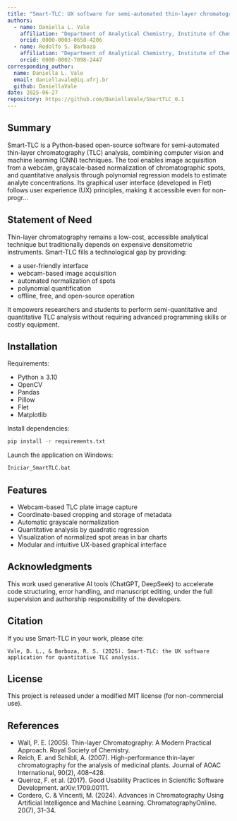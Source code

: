 ```yaml
---
title: "Smart-TLC: UX software for semi-automated thin-layer chromatography analysis"
authors:
  - name: Daniella L. Vale
    affiliation: "Department of Analytical Chemistry, Institute of Chemistry, Federal University of Rio de Janeiro, Brazil"
    orcid: 0000-0003-0658-4206
  - name: Rodolfo S. Barboza
    affiliation: "Department of Analytical Chemistry, Institute of Chemistry, Federal University of Rio de Janeiro, Brazil"
    orcid: 0000-0002-7098-2447
corresponding_author:
  name: Daniella L. Vale
  email: daniellavale@iq.ufrj.br
  github: DaniellaVale
date: 2025-06-27
repository: https://github.com/DaniellaVale/SmartTLC_0.1
---
```


## Summary

Smart-TLC is a Python-based open-source software for semi-automated thin-layer chromatography (TLC) analysis, combining computer vision and machine learning (CNN) techniques. The tool enables image acquisition from a webcam, grayscale-based normalization of chromatographic spots, and quantitative analysis through polynomial regression models to estimate analyte concentrations. Its graphical user interface (developed in Flet) follows user experience (UX) principles, making it accessible even for non-progr...

## Statement of Need

Thin-layer chromatography remains a low-cost, accessible analytical technique but traditionally depends on expensive densitometric instruments. Smart-TLC fills a technological gap by providing:

- a user-friendly interface
- webcam-based image acquisition
- automated normalization of spots
- polynomial quantification
- offline, free, and open-source operation

It empowers researchers and students to perform semi-quantitative and quantitative TLC analysis without requiring advanced programming skills or costly equipment.

## Installation

Requirements:

- Python ≥ 3.10  
- OpenCV  
- Pandas  
- Pillow  
- Flet  
- Matplotlib

Install dependencies:

```bash
pip install -r requirements.txt
```

Launch the application on Windows:

```bash
Iniciar_SmartTLC.bat
```

## Features

- Webcam-based TLC plate image capture  
- Coordinate-based cropping and storage of metadata  
- Automatic grayscale normalization  
- Quantitative analysis by quadratic regression  
- Visualization of normalized spot areas in bar charts  
- Modular and intuitive UX-based graphical interface  

## Acknowledgments

This work used generative AI tools (ChatGPT, DeepSeek) to accelerate code structuring, error handling, and manuscript editing, under the full supervision and authorship responsibility of the developers.

## Citation

If you use Smart-TLC in your work, please cite:

```
Vale, D. L., & Barboza, R. S. (2025). Smart-TLC: the UX software application for quantitative TLC analysis. 
```

## License

This project is released under a modified MIT license (for non-commercial use).

## References

- Wall, P. E. (2005). Thin-layer Chromatography: A Modern Practical Approach. Royal Society of Chemistry.  
- Reich, E. and Schibli, A. (2007). High-performance thin-layer chromatography for the analysis of medicinal plants. Journal of AOAC International, 90(2), 408–428.  
- Queiroz, F. et al. (2017). Good Usability Practices in Scientific Software Development. arXiv:1709.00111.  
- Cordero, C. & Vincenti, M. (2024). Advances in Chromatography Using Artificial Intelligence and Machine Learning. ChromatographyOnline. 20(7), 31–34.
